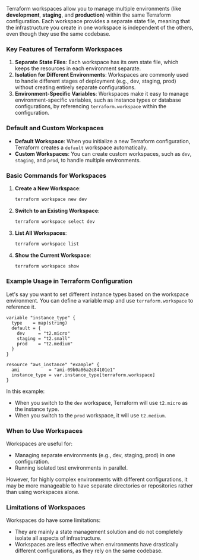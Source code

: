 Terraform workspaces allow you to manage multiple environments (like **development**, **staging**, and **production**) within the same Terraform configuration. Each workspace provides a separate state file, meaning that the infrastructure you create in one workspace is independent of the others, even though they use the same codebase.

### Key Features of Terraform Workspaces
1. **Separate State Files**: Each workspace has its own state file, which keeps the resources in each environment separate.
2. **Isolation for Different Environments**: Workspaces are commonly used to handle different stages of deployment (e.g., dev, staging, prod) without creating entirely separate configurations.
3. **Environment-Specific Variables**: Workspaces make it easy to manage environment-specific variables, such as instance types or database configurations, by referencing `terraform.workspace` within the configuration.

### Default and Custom Workspaces
- **Default Workspace**: When you initialize a new Terraform configuration, Terraform creates a `default` workspace automatically.
- **Custom Workspaces**: You can create custom workspaces, such as `dev`, `staging`, and `prod`, to handle multiple environments.

### Basic Commands for Workspaces

1. **Create a New Workspace**:
   ```bash
   terraform workspace new dev
   ```

2. **Switch to an Existing Workspace**:
   ```bash
   terraform workspace select dev
   ```

3. **List All Workspaces**:
   ```bash
   terraform workspace list
   ```

4. **Show the Current Workspace**:
   ```bash
   terraform workspace show
   ```

### Example Usage in Terraform Configuration

Let's say you want to set different instance types based on the workspace environment. You can define a variable map and use `terraform.workspace` to reference it.

```hcl
variable "instance_type" {
  type    = map(string)
  default = {
    dev     = "t2.micro"
    staging = "t2.small"
    prod    = "t2.medium"
  }
}

resource "aws_instance" "example" {
  ami           = "ami-09b0a86a2c84101e1"
  instance_type = var.instance_type[terraform.workspace]
}
```

In this example:
- When you switch to the `dev` workspace, Terraform will use `t2.micro` as the instance type.
- When you switch to the `prod` workspace, it will use `t2.medium`.

### When to Use Workspaces
Workspaces are useful for:
- Managing separate environments (e.g., dev, staging, prod) in one configuration.
- Running isolated test environments in parallel.

However, for highly complex environments with different configurations, it may be more manageable to have separate directories or repositories rather than using workspaces alone. 

### Limitations of Workspaces
Workspaces do have some limitations:
- They are mainly a state management solution and do not completely isolate all aspects of infrastructure.
- Workspaces are less effective when environments have drastically different configurations, as they rely on the same codebase.
